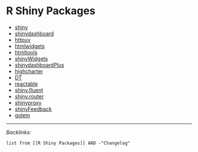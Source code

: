 # R Shiny Packages

* [shiny]()
* [shinydashboard]()
* [httpuv]()
* [htmlwidgets]()
* [htmltools]()
* [shinyWidgets]()
* [shinydashboardPlus]()
* [highcharter]()
* [DT]()
* [reactable]()
* [shiny.fluent]()
* [shiny.router]()
* [shinyproxy]()
* [shinyFeedback]()
* [golem]()

---

*Backlinks:*

````dataview
list from [[R Shiny Packages]] AND -"Changelog"
````
